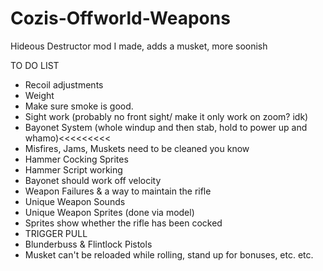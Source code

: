 # Cozis-Offworld-Weapons
Hideous Destructor mod I made, adds a musket, more soonish

TO DO LIST

- Recoil adjustments
- Weight
- Make sure smoke is good.
- Sight work (probably no front sight/ make it only work on zoom? idk)
- Bayonet System (whole windup and then stab, hold to power up and whamo)<<<<<<<<<
- Misfires, Jams, Muskets need to be cleaned you know
- Hammer Cocking Sprites
- Hammer Script working
- Bayonet should work off velocity
- Weapon Failures & a way to maintain the rifle
- Unique Weapon Sounds
- Unique Weapon Sprites (done via model)
- Sprites show whether the rifle has been cocked
- TRIGGER PULL
- Blunderbuss & Flintlock Pistols
- Musket can't be reloaded while rolling, stand up for bonuses, etc. etc.
